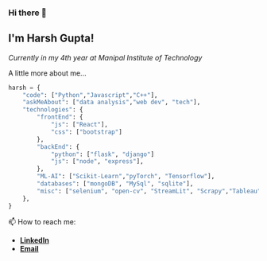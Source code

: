 ### Hi there 👋

<h2>I'm Harsh Gupta!</h2>
<p><em>Currently in my 4th year at Manipal Institute of Technology</em></p>


A little more about me...  

```python
harsh = {
    "code": ["Python","Javascript","C++"],
    "askMeAbout": ["data analysis","web dev", "tech"],
    "technologies": {
        "frontEnd": {
            "js": ["React"],
            "css": ["bootstrap"]
        },
        "backEnd": {
            "python": ["flask", "django"]
            "js": ["node", "express"],   
        },
        "ML-AI": ["Scikit-Learn","pyTorch", "Tensorflow"],
        "databases": ["mongoDB", "MySql", "sqlite"],
        "misc": ["selenium", "open-cv", "StreamLit", "Scrapy","Tableau"]
    },
}
```
📫 How to reach me:
<ul>
  <li/><b><a href = "https://www.linkedin.com/in/harshg1347/">LinkedIn</a></b>
  <li/><b><a href="mailto:harshapj2@hotmail.com">Email</a></b>
</ul>

